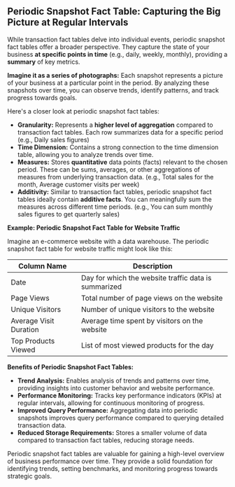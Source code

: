 ## Periodic Snapshot Fact Table: Capturing the Big Picture at Regular Intervals

While transaction fact tables delve into individual events, periodic snapshot fact tables offer a broader perspective. They capture the state of your business **at specific points in time** (e.g., daily, weekly, monthly), providing a **summary** of key metrics. 

**Imagine it as a series of photographs:** Each snapshot represents a picture of your business at a particular point in the period. By analyzing these snapshots over time, you can observe trends, identify patterns, and track progress towards goals.

Here's a closer look at periodic snapshot fact tables:

* **Granularity:** Represents a **higher level of aggregation** compared to transaction fact tables. Each row summarizes data for a specific period (e.g., Daily sales figures)
* **Time Dimension:**  Contains a strong connection to the time dimension table, allowing you to analyze trends over time. 
* **Measures:** Stores **quantitative** data points (facts) relevant to the chosen period. These can be sums, averages, or other aggregations of measures from underlying transaction data. (e.g., Total sales for the month, Average customer visits per week)
* **Additivity:** Similar to transaction fact tables, periodic snapshot fact tables ideally contain **additive facts**. You can meaningfully sum the measures across different time periods. (e.g., You can sum monthly sales figures to get quarterly sales)

**Example: Periodic Snapshot Fact Table for Website Traffic**

Imagine an e-commerce website with a data warehouse. The periodic snapshot fact table for website traffic might look like this:

| Column Name | Description |
|---|---|
| Date | Day for which the website traffic data is summarized |
| Page Views | Total number of page views on the website |
| Unique Visitors | Number of unique visitors to the website |
| Average Visit Duration | Average time spent by visitors on the website |
| Top Products Viewed | List of most viewed products for the day |

**Benefits of Periodic Snapshot Fact Tables:**

* **Trend Analysis:** Enables analysis of trends and patterns over time, providing insights into customer behavior and website performance.
* **Performance Monitoring:** Tracks key performance indicators (KPIs) at regular intervals, allowing for continuous monitoring of progress.
* **Improved Query Performance:**  Aggregating data into periodic snapshots improves query performance compared to querying detailed transaction data.
* **Reduced Storage Requirements:**  Stores a smaller volume of data compared to transaction fact tables, reducing storage needs.

Periodic snapshot fact tables are valuable for gaining a high-level overview of business performance over time. They provide a solid foundation for identifying trends, setting benchmarks, and monitoring progress towards strategic goals.
